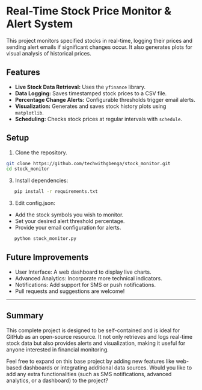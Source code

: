 # Real-Time Stock Price Monitor & Alert System

This project monitors specified stocks in real-time, logging their prices and sending alert emails if significant changes occur. It also generates plots for visual analysis of historical prices.

## Features

- **Live Stock Data Retrieval:** Uses the `yfinance` library.
- **Data Logging:** Saves timestamped stock prices to a CSV file.
- **Percentage Change Alerts:** Configurable thresholds trigger email alerts.
- **Visualization:** Generates and saves stock history plots using `matplotlib`.
- **Scheduling:** Checks stock prices at regular intervals with `schedule`.

## Setup

1. Clone the repository.
```bash
git clone https://github.com/techwithgbenga/stock_monitor.git
cd stock_monitor
 ```
3. Install dependencies:

```bash
   pip install -r requirements.txt
 ```
3. Edit config.json:
- Add the stock symbols you wish to monitor.
- Set your desired alert threshold percentage.
- Provide your email configuration for alerts.

```bash
   python stock_monitor.py
 ```
## Future Improvements
- User Interface: A web dashboard to display live charts.
- Advanced Analytics: Incorporate more technical indicators.
- Notifications: Add support for SMS or push notifications.
- Pull requests and suggestions are welcome!

  
---

## Summary

This complete project is designed to be self-contained and is ideal for GitHub as an open-source resource. It not only retrieves and logs real-time stock data but also provides alerts and visualization, making it useful for anyone interested in financial monitoring.

Feel free to expand on this base project by adding new features like web-based dashboards or integrating additional data sources. Would you like to add any extra functionalities (such as SMS notifications, advanced analytics, or a dashboard) to the project?
